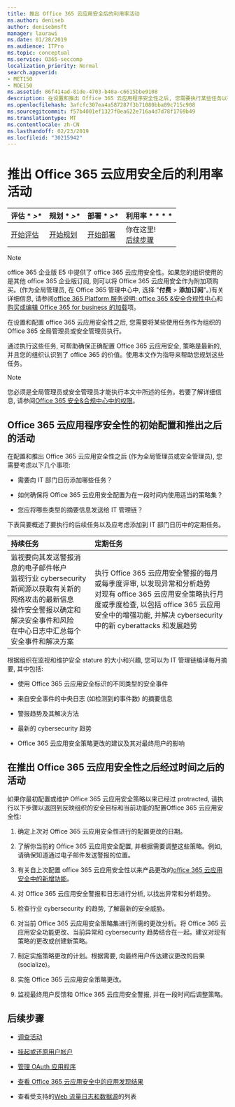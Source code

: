 ```yaml
---
title: 推出 Office 365 云应用安全后的利用率活动
ms.author: deniseb
author: denisebmsft
manager: laurawi
ms.date: 01/28/2019
ms.audience: ITPro
ms.topic: conceptual
ms.service: O365-seccomp
localization_priority: Normal
search.appverid:
- MET150
- MOE150
ms.assetid: 86f414ad-81de-4703-b40a-c6615bbe9108
description: 在设置和推出 Office 365 云应用程序安全性之后, 您需要执行某些任务以确保您的配置正确, 并且您已准备好进行定期检查。
ms.openlocfilehash: 3afcfc307ea4a587287f3b71080bba89c715c908
ms.sourcegitcommit: f57b4001ef1327f0ea622e716a4d7d78f1769b49
ms.translationtype: MT
ms.contentlocale: zh-CN
ms.lasthandoff: 02/23/2019
ms.locfileid: "30215942"
---
```

# <a name="utilization-activities-after-rolling-out-office-365-cloud-app-security"></a>推出 Office 365 云应用安全后的利用率活动
  
|评估 * *\>**|规划 * *\>**|部署 * *\>**|利用率 * * * *|
|:-----|:-----|:-----|:-----|
|[开始评估](office-365-cas-overview.md) <br/> |[开始规划](get-ready-for-office-365-cas.md) <br/> |[开始部署](turn-on-office-365-cas.md) <br/> |你在这里!  <br/> [后续步骤](review-office-365-cas-alerts.md) <br/> |
   
> [!NOTE]
> office 365 企业版 E5 中提供了 office 365 云应用安全性。如果您的组织使用的是其他 office 365 企业版订阅, 则可以将 Office 365 云应用安全作为附加项购买。(作为全局管理员, 在 Office 365 管理中心中, 选择 "**付费** \> **添加订阅**"。)有关详细信息, 请参阅[office 365 Platform 服务说明: office 365 &amp;安全合规性中心](https://docs.microsoft.com/office365/servicedescriptions/office-365-platform-service-description/office-365-securitycompliance-center)和[购买或编辑 Office 365 for business 的加载](https://support.office.com/article/4e7b57d6-b93b-457d-aecd-0ea58bff07a6)项。 
  
在设置和配置 office 365 云应用安全性之后, 您需要将某些使用任务作为组织的 Office 365 全局管理员或安全管理员执行。 

通过执行这些任务, 可帮助确保正确配置 Office 365 云应用安全, 策略是最新的, 并且您的组织认识到了 office 365 的价值。使用本文作为指导来帮助您规划这些任务。
  
> [!NOTE]
> 您必须是全局管理员或安全管理员才能执行本文中所述的任务。若要了解详细信息, 请参阅[Office 365 安全&amp;合规中心中的权限](permissions-in-the-security-and-compliance-center.md)。 
    
## <a name="activities-after-the-initial-configuration-and-rollout-of-office-365-cloud-app-security"></a>Office 365 云应用程序安全性的初始配置和推出之后的活动

在配置和推出 Office 365 云应用安全性之后 (作为全局管理员或安全管理员), 您需要考虑以下几个事项:
  
- 需要向 IT 部门日历添加哪些任务？
    
- 如何确保将 Office 365 云应用安全配置为在一段时间内使用适当的策略集？
    
- 您应将哪些类型的摘要信息发送给 IT 管理链？
    
下表简要概述了要执行的后续任务以及应考虑添加到 IT 部门日历中的定期任务。
  
|**持续任务**|**定期任务**|
|:-----|:-----|
| 监视要向其发送警报消息的电子邮件帐户  <br/>  监视行业 cybersecurity 新闻源以获取有关新的网络攻击的最新信息  <br/>  操作安全警报以确定和解决安全事件和风险  <br/>  在中心日志中汇总每个安全事件和解决方案  <br/> | 执行 Office 365 云应用安全警报的每月或每季度评审, 以发现异常和分析趋势  <br/>  对现有 office 365 云应用安全策略执行月度或季度检查, 以包括 office 365 云应用安全中的增强功能, 并解决 cybersecurity 中的新 cyberattacks 和发展趋势  <br/> |
   
根据组织在监视和维护安全 stature 的大小和兴趣, 您可以为 IT 管理链编译每月摘要, 其中包括:
  
- 使用 Office 365 云应用安全标识的不同类型的安全事件
    
- 来自安全事件的中央日志 (如检测到的事件数) 的摘要信息
    
- 警报趋势及其解决方法
    
- 最新的 cybersecurity 趋势
    
- Office 365 云应用安全策略更改的建议及其对最终用户的影响
    
## <a name="activities-after-time-has-passed-since-rolling-out-office-365-cloud-app-security"></a>在推出 Office 365 云应用安全性之后经过时间之后的活动

如果你最初配置或维护 Office 365 云应用安全策略以来已经过 protracted, 请执行以下步骤以返回到反映组织的安全目标和当前功能的配置Office 365 云应用安全性:
  
1. 确定上次对 Office 365 云应用安全性进行的配置更改的日期。
    
2. 了解你当前的 Office 365 云应用安全配置, 并根据需要调整这些策略。例如, 请确保知道通过电子邮件发送警报的位置。
    
3. 有关自上次配置 office 365 云应用安全性以来产品更改的[office 365 云应用安全中的新增功能](new-in-office-365-cas.md)。 
    
4. 对 Office 365 云应用安全警报和日志进行分析, 以找出异常和分析趋势。
    
5. 检查行业 cybersecurity 的趋势, 了解最新的安全威胁。
    
6. 对当前 Office 365 云应用安全策略集进行所需的更改分析。将 Office 365 云应用安全功能更改、当前异常和 cybersecurity 趋势结合在一起。建议对现有策略的更改或创建新策略。
    
7. 制定实施策略更改的计划。根据需要, 向最终用户传达建议更改的后果 (socialize)。
    
8. 实施 Office 365 云应用安全策略更改。
    
9. 监视最终用户反馈和 Office 365 云应用安全警报, 并在一段时间后调整策略。
    
## <a name="next-steps"></a>后续步骤

- [调查活动](investigate-an-activity-in-office-365-cas.md)
    
- [挂起或还原用户帐户](suspend-or-restore-an-account-in-ocas.md)
    
- [管理 OAuth 应用程序](manage-app-permissions-in-ocas.md)
    
- [查看 Office 365 云应用安全中的应用发现结果](review-app-discovery-findings-in-ocas.md)
    
- 查看受支持的[Web 流量日志和数据源](web-traffic-logs-and-data-sources-for-ocas.md)的列表
    


